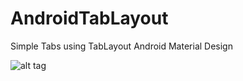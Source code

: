 # AndroidTabLayout
Simple Tabs using TabLayout Android Material Design

![alt tag](https://1.bp.blogspot.com/-oDd4XA0AeTs/VtY5rhvl7TI/AAAAAAAABRA/d3xXIOpdqWU/s600/Screenshot_2016-03-02-07-27-22.png "Simple TabLayout")
